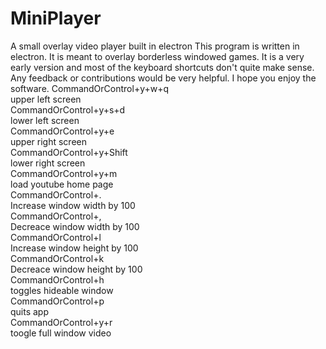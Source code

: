 # MiniPlayer
A small overlay video player built in electron
This program is written in electron. It is meant to overlay borderless windowed games. It is a very early version and most of the keyboard shortcuts don't quite make sense. Any feedback or contributions would be very helpful. I hope you enjoy the software.
CommandOrControl+y+w+q  
upper left screen  
CommandOrControl+y+s+d  
lower left screen  
CommandOrControl+y+e  
upper right screen  
CommandOrControl+y+Shift  
lower right screen  
CommandOrControl+y+m  
load youtube home page  
CommandOrControl+.  
Increase window width by 100  
CommandOrControl+,  
Decreace window width by 100  
CommandOrControl+l  
Increase window height by 100  
CommandOrControl+k  
Decreace window height by 100  
CommandOrControl+h  
toggles hideable window  
CommandOrControl+p  
quits app  
CommandOrControl+y+r  
toogle full window video  
